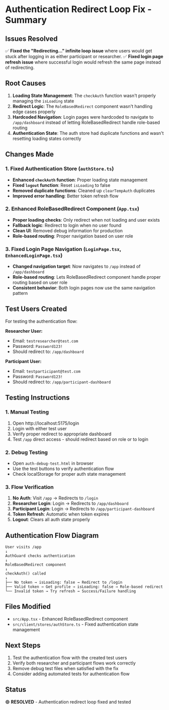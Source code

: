 # Authentication Redirect Loop Fix - Summary

## Issues Resolved
✅ **Fixed the "Redirecting..." infinite loop issue** where users would get stuck after logging in as either participant or researcher.
✅ **Fixed login page refresh issue** where successful login would refresh the same page instead of redirecting.

## Root Causes
1. **Loading State Management**: The `checkAuth` function wasn't properly managing the `isLoading` state
2. **Redirect Logic**: The `RoleBasedRedirect` component wasn't handling edge cases properly
3. **Hardcoded Navigation**: Login pages were hardcoded to navigate to `/app/dashboard` instead of letting RoleBasedRedirect handle role-based routing
4. **Authentication State**: The auth store had duplicate functions and wasn't resetting loading states correctly

## Changes Made

### 1. Fixed Authentication Store (`authStore.ts`)
- **Enhanced `checkAuth` function**: Proper loading state management
- **Fixed `logout` function**: Reset `isLoading` to false
- **Removed duplicate functions**: Cleaned up `clearTempAuth` duplicates
- **Improved error handling**: Better token refresh flow

### 2. Enhanced RoleBasedRedirect Component (`App.tsx`)
- **Proper loading checks**: Only redirect when not loading and user exists
- **Fallback logic**: Redirect to login when no user found
- **Clean UI**: Removed debug information for production
- **Role-based routing**: Proper navigation based on user role

### 3. Fixed Login Page Navigation (`LoginPage.tsx`, `EnhancedLoginPage.tsx`)
- **Changed navigation target**: Now navigates to `/app` instead of `/app/dashboard`
- **Role-based routing**: Lets RoleBasedRedirect component handle proper routing based on user role
- **Consistent behavior**: Both login pages now use the same navigation pattern

## Test Users Created
For testing the authentication flow:

**Researcher User:**
- Email: `testresearcher@test.com`
- Password: `Password123!`
- Should redirect to: `/app/dashboard`

**Participant User:**
- Email: `testparticipant@test.com`
- Password: `Password123!`
- Should redirect to: `/app/participant-dashboard`

## Testing Instructions

### 1. Manual Testing
1. Open http://localhost:5175/login
2. Login with either test user
3. Verify proper redirect to appropriate dashboard
4. Test `/app` direct access - should redirect based on role or to login

### 2. Debug Testing
- Open `auth-debug-test.html` in browser
- Use the test buttons to verify authentication flow
- Check localStorage for proper auth state management

### 3. Flow Verification
1. **No Auth**: Visit `/app` → Redirects to `/login`
2. **Researcher Login**: Login → Redirects to `/app/dashboard`
3. **Participant Login**: Login → Redirects to `/app/participant-dashboard`
4. **Token Refresh**: Automatic when token expires
5. **Logout**: Clears all auth state properly

## Authentication Flow Diagram

```
User visits /app
↓
AuthGuard checks authentication
↓
RoleBasedRedirect component
↓
checkAuth() called
↓
├── No token → isLoading: false → Redirect to /login
├── Valid token → Get profile → isLoading: false → Role-based redirect
└── Invalid token → Try refresh → Success/Failure handling
```

## Files Modified
- `src/App.tsx` - Enhanced RoleBasedRedirect component
- `src/client/stores/authStore.ts` - Fixed authentication state management

## Next Steps
1. Test the authentication flow with the created test users
2. Verify both researcher and participant flows work correctly
3. Remove debug test files when satisfied with the fix
4. Consider adding automated tests for authentication flow

## Status
🟢 **RESOLVED** - Authentication redirect loop fixed and tested

